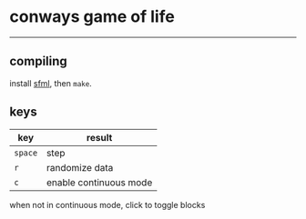 # conways game of life
---

## compiling

install [sfml](http://sfml-dev.org/), then `make`.

## keys

key | result
----|-------
`space` | step
`r` | randomize data
`c` | enable continuous mode

when not in continuous mode, click to toggle blocks
